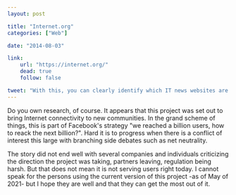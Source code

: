 ```yaml
---
layout: post

title: "Internet.org"
categories: ["Web"]

date: "2014-08-03"

link:
    url: "https://internet.org/"
    dead: true
    follow: false

tweet: "With this, you can clearly identify which IT news websites are trustworthy."
---
```


Do you own research, of course. It appears that this project was set out to bring Internet connectivity to new 
communities. In the grand scheme of things, this is part of Facebook's strategy "we reached a billion users, how to 
reack the next billion?". Hard it is to progress when there is a conflict of interest this large with branching side 
debates such as net neutrality.

The story did not end well with several companies and individuals criticizing the direction the project was taking, 
partners leaving, regulation being harsh. But that does not mean it is not serving users right today. I cannot speak for 
the persons using the current version of this project -as of May of 2021- but I hope they are well and that they can get 
the most out of it.